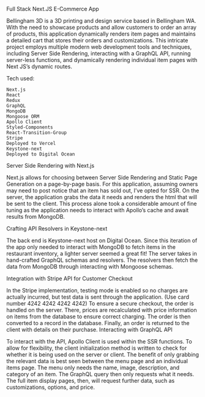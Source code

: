 Full Stack Next.JS E-Commerce App

Bellingham 3D is a 3D printing and design service based in Bellingham WA. With the need to showcase products and allow customers to order an array of products, this application dynamically renders item pages and maintains a detailed cart that stores their orders and customizations. This intricate project employs multiple modern web development tools and techniques, including Server Side Rendering, interacting with a GraphQL API, running server-less functions, and dynamically rendering individual item pages with Next JS’s dynamic routes.

Tech used:

    Next.js
    React
    Redux
    GraphQL
    MongoDB
    Mongoose ORM
    Apollo Client
    Styled-Components
    React-Transition-Group
    Stripe
    Deployed to Vercel
    Keystone-next
    Deployed to Digital Ocean

Server Side Rendering with Next.js

Next.js allows for choosing between Server Side Rendering and Static Page Generation on a page-by-page basis. For this application, assuming owners may need to post notice that an item has sold out, I’ve opted for SSR. On the server, the application grabs the data it needs and renders the html that will be sent to the client. This process alone took a considerable amount of fine tuning as the application needs to interact with Apollo’s cache and await results from MongoDB.

Crafting API Resolvers in Keystone-next

The back end is Keystone-next host on Digital Ocean. Since this iteration of the app only needed to interact with MongoDB to fetch items in the restaurant inventory, a lighter server seemed a great fit! The server takes in hand-crafted GraphQL schemas and resolvers. The resolvers then fetch the data from MongoDB through interacting with Mongoose schemas.

Integration with Stripe API for Customer Checkout

In the Stripe implementation, testing mode is enabled so no charges are actually incurred, but test data is sent through the application. (Use card number 4242 4242 4242 4242) To ensure a secure checkout, the order is handled on the server. There, prices are recalculated with price information on items from the database to ensure correct charging. The order is then converted to a record in the database. Finally, an order is returned to the client with details on their purchase.
Interacting with GraphQL API

To interact with the API, Apollo Client is used within the SSR functions. To allow for flexibility, the client initialization method is written to check for whether it is being used on the server or client. The benefit of only grabbing the relevant data is best seen between the menu page and an individual items page. The menu only needs the name, image, description, and category of an item. The GraphQL query then only requests what it needs. The full item display pages, then, will request further data, such as customizations, options, and price.
